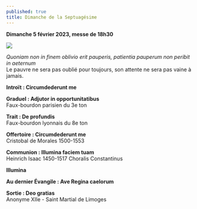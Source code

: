```yaml
---
published: true
title: Dimanche de la Septuagésime
---
```

**Dimanche 5 février 2023, messe de 18h30**

![]({{site.baseurl}}/images/Christ%20Liban.jpg)

*Quoniam non in finem oblivio erit pauperis, patientia pauperum non peribit in aeternum*  
Le pauvre ne sera pas oublié pour toujours, son attente ne sera pas vaine à jamais.

**Introït : Circumdederunt me**

**Graduel : Adjutor in opportunitatibus**  
Faux-bourdon parisien du 3e ton

**Trait : De profundis**  
Faux-bourdon lyonnais du 8e ton

**Offertoire : Circumdederunt me**  
Cristobal de Morales 1500-1553

**Communion : Illumina faciem tuam**  
Heinrich Isaac 1450-1517 Choralis Constantinus

**Illumina**

**Au dernier Évangile : Ave Regina caelorum**

**Sortie : Deo gratias**  
Anonyme XIIe - Saint Martial de Limoges
